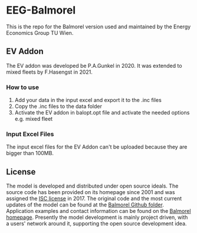 # EEG-Balmorel

This is the repo for the Balmorel version used and maintained by the Energy Economics Group TU Wien.

## EV Addon
The EV addon was developed be P.A.Gunkel in 2020.
It was extended to mixed fleets by F.Hasengst in 2021.

### How to use
1. Add your data in the input excel and export it to the .inc files
2. Copy the .inc files to the data folder
3. Activate the EV addon in balopt.opt file and activate the needed options e.g. mixed fleet

### Input Excel Files
The input excel files for the EV Addon can't be uploaded because they are bigger than 100MB.



## License

The model is developed and distributed under open source ideals. The source code has been provided on its homepage since 2001 and was assigned the [ISC license](https://opensource.org/licenses/ISC) in 2017. The original code and the most current updates of the model can be found at the [Balmorel Github folder](https://github.com/balmorelcommunity/Balmorel). Application examples and contact information can be found on the [Balmorel homepage](https://balmorel.com). Presently the model development is mainly project driven, with a users' network around it, supporting the open source development idea.
